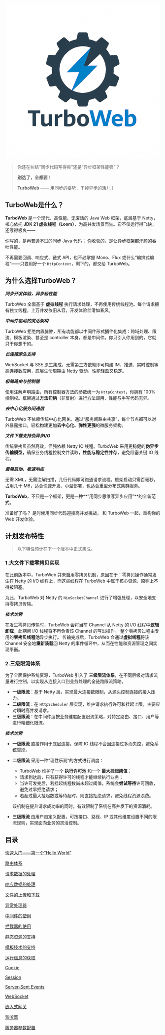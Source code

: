 <p align="center">
 <img src="./docs/image/logo.png" alt=""/>
</p>

> 你还在纠结“同步代码写得爽”还是“异步框架性能强”？
>
> **别选了，全都要！**
>
> **TurboWeb** —— 用同步的姿势，干掉异步的活儿！



## TurboWeb是什么？

**TurboWeb** 是一个现代、高性能、无废话的 Java Web 框架，底层基于 Netty，核心依托 **JDK 21 虚拟线程（Loom）**，为高并发场景而生。它不仅运行得飞快，还写得极爽——

你写的，是再普通不过的同步 Java 代码；
你收获的，是让异步框架都汗颜的吞吐性能。

不再需要回调、响应式、链式 API，也不必掌握 Mono、Flux 或什么“编排式编程”——只要用好一个 `HttpContext`，剩下的，都交给 TurboWeb。

## 为什么选择TurboWeb？

**_同步开发体验，异步级性能_**

TurboWeb 全面基于 **虚拟线程** 执行请求处理，不再使用传统线程池。每个请求拥有独立线程，上万并发依旧从容，开发体验丝滑如春风。

**_中间件驱动的灵活架构_**

TurboWeb 拒绝内置臃肿，所有功能都以中间件形式插件化集成：跨域处理、限流、模板渲染、甚至是 controller 本身，都是中间件。你只引入你用到的，它就只干你想干的。

**_长连接原生支持_**

WebSocket 与 SSE 原生集成，无需第三方依赖即可构建 IM、推送、实时控制等高连接数应用，底层生命周期由 Netty 驱动，性能轻盈又稳定。

**_极简路由与控制器_**

使用注解声明路由，所有控制器方法的参数统一为 `HttpContext`，你拥有 100% 控制权。框架通过**方法句柄**（非反射）进行方法调用，性能与手写代码无异。

**_去中心化服务间通信_**

TurboWeb 不依赖传统中心化网关。通过“服务间路由共享”，每个节点都可以对外暴露接口，轻松构建更加**去中心化、弹性更强**的微服务架构。

**_文件下载支持伪异步I/O_**

传统零拷贝虽然高效，但强依赖 Netty IO 线程。TurboWeb 采用更稳健的**伪异步传输模型**，确保业务线程控制文件读取，**性能与稳定性并存**，避免阻塞关键 IO 线程。

**_最简启动，极速响应_**

无需 XML，无需注解扫描，几行代码即可跑通请求流程。框架启动只需百毫秒，占用几十 MB，适合快速开发、小型部署，也适合重型分布式集群服务。



**TurboWeb**，不只是一个框架，更是一种**”用同步思维写异步应用”**的全新范式。

准备好了吗？
是时候用同步代码迎接高并发挑战，
和 TurboWeb 一起，重构你的 Web 开发体验。



## 计划发布特性

> 以下特性预计在下一个版本中正式集成。

### 1.大文件下载零拷贝实现

在此前版本中，TurboWeb 并未启用零拷贝机制，原因在于：零拷贝操作通常发生在 Netty 的 I/O 线程上，而这些线程在 TurboWeb 中属于核心资源，原则上不得被阻塞。

为此，TurboWeb 对 Netty 的 `NioSocketChannel` 进行了增强处理，以安全地支持零拷贝传输。

**_技术优势_**

在发生零拷贝传输时，TurboWeb 会将当前 Channel 从 Netty 的 I/O 线程中**逻辑卸载**，此期间 I/O 线程将不再负责该 Channel 的写出操作。
整个零拷贝过程由专用的**零拷贝线程池**异步执行。
传输完成后，TurboWeb 会通过**虚拟线程**将该 Channel 安全地**重新装载**回 Netty 的事件循环中，从而在性能和资源管理之间实现平衡。

### 2.三级限流体系

为了全面保护系统资源，TurboWeb 引入了 **三级限流体系**，在不同层级对请求流量进行控制，以实现从连接入口到业务处理的全链路限流策略。

- **一级限流**：基于 Netty 层，实现最大连接数限制，从源头控制连接的接入压力。
- **二级限流**：在 `HttpScheduler` 层实现，维护请求执行许可和挂起上限，主要应对瞬时高并发请求。
- **三级限流**：在中间件层按业务维度配置限流策略，对特定路由、接口、用户等进行精细化限流。

**_技术优势_**

- **一级限流** 直接作用于底层连接，保障 IO 线程不会因连接过多而失控，避免系统雪崩。

- **二级限流** 采用一种“理性乐观”的方式进行调度：

  - TurboWeb 维护了一个 **执行许可池** 和一个 **最大挂起阈值**；
  - 请求到达后，只有获得许可的线程才能继续执行业务；
  - 当许可发完后，若挂起线程数尚未超过阈值，系统会**尝试等待**许可回收，避免过早拒绝请求；
  - 若超过最大挂起数或等待超时，则直接拒绝请求，避免线程资源浪费。

  该机制在提升请求成功率的同时，有效限制了系统在高并发下的资源消耗。

- **三级限流** 由用户自定义配置，可按接口、路径、IP 或其他维度设置不同的限流规则，实现面向业务的灵活控制。



## 目录

[快速入门——第一个“Hello World”](./docs/quickstart.md)

[路由体系](./docs/router.md)

[请求数据的处理](./docs/request.md)

[响应数据的处理](./docs/response.md)

[文件的上传和下载](./docs/file.md)

[异常处理器](./docs/exceptionhandler.md)

[中间件的使用](./docs/middleware.md)

[拦截器的使用](./docs/interceptor.md)

[静态资源的支持](./docs/staticresource.md)

[模板技术的支持](./docs/template.md)

[运行信息的获取](./docs/serverinfo.md)

[Cookie](./docs/cookie.md)

[Session](./docs/session.md)

[Server-Sent Events](./docs/sse.md)

[WebSocket](./docs/websocket.md)

[嵌入式网关](./docs/gateway.md)

[监听器](./docs/listener.md)

[服务器参数配置](./docs/config.md)
